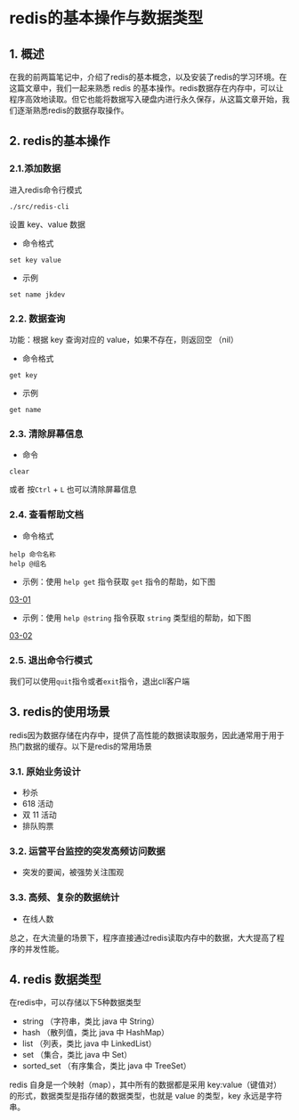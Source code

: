 # redis的基本操作与数据类型

## 1. 概述

在我的前两篇笔记中，介绍了redis的基本概念，以及安装了redis的学习环境。在这篇文章中，我们一起来熟悉 redis 的基本操作。redis数据存在内存中，可以让程序高效地读取。但它也能将数据写入硬盘内进行永久保存，从这篇文章开始，我们逐渐熟悉redis的数据存取操作。

## 2. redis的基本操作

### 2.1.添加数据

进入redis命令行模式

```shell
./src/redis-cli
```

设置 key、value 数据

- 命令格式

```shell
set key value
```

- 示例

```shell
set name jkdev
```

### 2.2. 数据查询

功能：根据 key 查询对应的 value，如果不存在，则返回空 （nil）

- 命令格式

```shell
get key
```

- 示例

```shell
get name
```

### 2.3. 清除屏幕信息

- 命令

```shell
clear
```

或者 按`Ctrl` + `L` 也可以清除屏幕信息

### 2.4. 查看帮助文档

- 命令格式

```shell
help 命令名称
help @组名
```

- 示例：使用 `help get` 指令获取 `get` 指令的帮助，如下图

[03-01](../img/03-01.png)

- 示例：使用 `help @string` 指令获取 `string` 类型组的帮助，如下图

[03-02](../img/03-02.png)

### 2.5. 退出命令行模式

我们可以使用`quit`指令或者`exit`指令，退出cli客户端

## 3. redis的使用场景

redis因为数据存储在内存中，提供了高性能的数据读取服务，因此通常用于用于热门数据的缓存。以下是redis的常用场景

### 3.1. 原始业务设计

- 秒杀
- 618 活动
- 双 11 活动
- 排队购票

### 3.2. 运营平台监控的突发高频访问数据

- 突发的要闻，被强势关注围观

### 3.3. 高频、复杂的数据统计

- 在线人数

总之，在大流量的场景下，程序直接通过redis读取内存中的数据，大大提高了程序的并发性能。

## 4. redis 数据类型

在redis中，可以存储以下5种数据类型

- string （字符串，类比 java 中 String）
- hash （散列值，类比 java 中 HashMap）
- list （列表，类比 java 中 LinkedList）
- set （集合，类比 java 中 Set）
- sorted_set （有序集合，类比 java 中 TreeSet）

redis 自身是一个映射（map），其中所有的数据都是采用 key:value（键值对） 的形式，数据类型是指存储的数据类型，也就是 value 的类型，key 永远是字符串。
